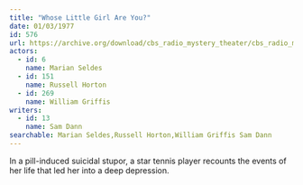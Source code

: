 ```yaml
---
title: "Whose Little Girl Are You?"
date: 01/03/1977
id: 576
url: https://archive.org/download/cbs_radio_mystery_theater/cbs_radio_mystery_theater-0551-0600.zip/cbs_radio_mystery_theater-0551-0600%2Fcbsrmt_0576_whos_little_girl_are_you.mp3
actors:  
  - id: 6
    name: Marian Seldes  
  - id: 151
    name: Russell Horton  
  - id: 269
    name: William Griffis
writers:  
  - id: 13
    name: Sam Dann
searchable: Marian Seldes,Russell Horton,William Griffis Sam Dann
---
```

In a pill-induced suicidal stupor, a star tennis player recounts the events of her life that led her into a deep depression.